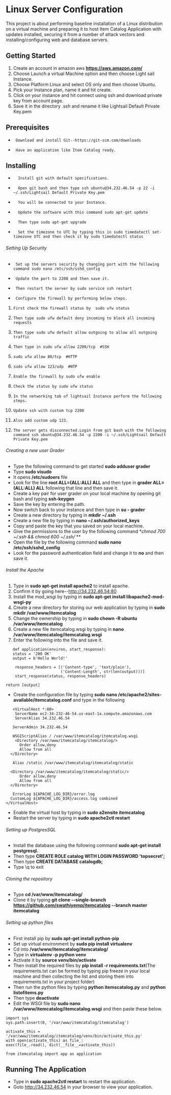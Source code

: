 # Linux Server Configuration  


This project is about performing baseline installation of a Linux distribution on a virtual machine and preparing it to host Item Catalog Application with updates installed, securing it from a number of attack vectors and installing/configuring web and database servers. 


## Getting Started        
1. Create an account in amazon aws **https://aws.amazon.com/**
2. Choose Launch a virtual Machine option and then choose Light sail Instance.
3. Choose  Platform Linux and select OS only and then choose Ubuntu.
4. Pick your Instance plan, name it and hit create.
5. Click on your instance and hit connect using ssh and download private key from account page.
6. Save it in the directory .ssh and rename it like Lightsail Default Private Key.pem


## Prerequisites
*      Download and install Git--https://git-scm.com/downloads
*      Have an application like Item Catalog ready.


## Installing  
*       Install git with default specifications.
*       Open git bash and then type ssh ubuntu@34.232.46.54 -p 22 -i ~/.ssh/Lightsail Default Private Key.pem
*       You will be connected to your Instance.
*       Update the software with this command sudo apt-get update
*       Then type sudo apt-get upgrade
*       Set the timezone to UTC by typing this in sudo timedatectl set-timezone UTC and then check it by sudo timedatectl status


###### Setting Up Security
*      Set up the servers security by changing port with the following command sudo nano /etc/ssh/sshd_config
*      Update the port to 2200 and then save it.
*      Then restart the server by sudo service ssh restart
*      Configure the firewall by performing below steps.
1.     First check the firewall status by  sudo ufw status
1.     Then type sudo ufw default deny incoming to block all incoming requests
1.     Then type sudo ufw default allow outgoing to allow all outgoing traffic
1.     Then type in sudo ufw allow 2200/tcp  #SSH
1.     sudo ufw allow 80/tcp  #HTTP
1.     sudo ufw allow 123/udp  #NTP
1.     Enable the firewall by sudo ufw enable
1.     Check the status by sudo ufw status
1.     In the networking tab of lightsail Instance perform the following steps.
1.     Update ssh with custom tcp 2200
1.     Also add custom udp 123.
1.     The server gets disconnected.Login from git bash with the following command ssh ubuntu@34.232.46.54 -p 2200 -i ~/.ssh/Lightsail Default Private Key.pem


###### Creating a new user Grader
* Type the following command to get started **sudo adduser grader**
* Type **sudo visudo**
* It opens **/etc/sudoers** file
* Look for the line **root  ALL=(ALL:ALL) ALL** and then type in **grader  ALL=(ALL:ALL) ALL** following that line and then save it.
* Create a key pair for user grader on your local machine by opening git bash and typing **ssh-keygen**
* Save the key by entering the path.
* Now switch back to your instance and then type in **su - grader**
* Create a new directory by typing in **mkdir ~/.ssh**
* Create a new file by typing in **nano ~/.ssh/authorized_keys**
* Copy and paste the key that you saved on your local machine.
* Give the permissions to the user by the following command **chmod 700 ~/.ssh && chmod 600 ~/.ssh/* **
* Open the file by the following command **sudo nano /etc/ssh/sshd_config**
* Look for the password authentication field and change it to **no** and then save it.


 ###### Install the Apache

1. Type in **sudo apt-get install apache2** to install apache.
1. Confirm it by going here--http://34.232.46.54:80
1. Install the mod_wsgi by typing in **sudo apt-get install libapache2-mod-wsgi-py**
1. Create a new directory for storing our web application by typing in **sudo mkdir /var/www/itemcatalog**
1. Change the ownership by typing in **sudo chown -R ubuntu /var/www/itemcatalog**
1. Create a new file itemcatalog.wsgi by typing in **nano /var/www/itemcatalog/itemcatalog.wsgi**
1. Enter the following into the file and save it.

```
   def application(environ, start_response):
   status = '200 OK'
   output = b'Hello World!'
 
    response_headers = [('Content-type', 'text/plain'),
                        ('Content-Length', str(len(output)))]
    start_response(status, response_headers)

return [output]
```
    
*   Create the configuration file by typing **sudo nano /etc/apache2/sites-available/itemcatalog.conf** and type in the following

```
   <VirtualHost *:80>
    ServerName ec2-34-232-46-54.us-east-1a.compute.amazonaws.com
    ServerAlias 34.232.46.54
  
   ServerAdmin 34.232.46.54
  
   WSGIScriptAlias / /var/www/itemcatalog/itemcatalog.wsgi  
    <Directory /var/www/itemcatalog/itemcatalog/>
      Order allow,deny
      Allow from all
  </Directory>
  
   Alias /static /var/www/itemcatalog/itemcatalog/static
 
  <Directory /var/www/itemcatalog/itemcatalog/static/>
      Order allow,deny
      Allow from all
  </Directory>
  
   ErrorLog ${APACHE_LOG_DIR}/error.log
  CustomLog ${APACHE_LOG_DIR}/access.log combined
</VirtualHost>
```

*   Enable the virtual host by typing in **sudo a2ensite itemcatalog**
*   Restart the server by typing in **sudo apache2ctl restart**


###### Setting up PostgresSQL

* Install the database using the following command **sudo apt-get install postgresql.**
* Then type **CREATE ROLE catalog WITH LOGIN PASSWORD 'topsecret';**
* Then type **CREATE DATABASE catalogdb;**
* Type \q to exit


###### Cloning the repository


* Type **cd /var/www/itemcatalog/**
* Clone it by typing **git clone --single-branch https://github.com/swathiyemp/itemcatalog --branch master itemcatalog**


###### Setting up python files
* First install pip by **sudo apt-get install python-pip**
* Set up virtual environment by **sudo pip install virtualenv**
* Cd into  **/var/www/itemcatalog/itemcatalog/**
* Type in **virtualenv -p python venv**
* Activate it by **source venv/bin/activate**
* Then install the required files by **pip install -r requirements.txt**(The requirements.txt can be formed by typing pip freeze in your local machine and then collecting the list and storing them into requirements.txt in your project folder)
* Then run the python files by typing **python itemscatalog.py** and **python listofitems.py**
* Then type **deactivate**
* Edit the WSGI file by **sudo nano /var/www/itemcatalog/itemcatalog.wsgi**
and then paste these below.

```
import sys
sys.path.insert(0, '/var/www/itemcatalog/itemcatalog')

activate_this = '/var/www/itemcatalog/itemcatalog/venv/bin/activate_this.py'
with open(activate_this) as file_:
exec(file_.read(), dict(__file__=activate_this))

from itemcatalog import app as application
```

## Running The Application

* Type in **sudo apache2ctl restart** to restart the application.
* Goto http://34.232.46.54 in your browser to view your application.
